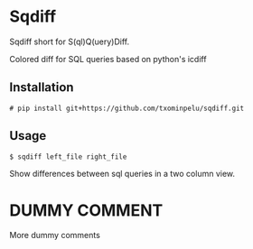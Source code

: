 # Sqdiff

Sqdiff short for S(ql)Q(uery)Diff.

Colored diff for SQL queries based on python's icdiff

## Installation

```
# pip install git+https://github.com/txominpelu/sqdiff.git
```

## Usage

```sh
$ sqdiff left_file right_file
```

Show differences between sql queries in a two column view.

# DUMMY COMMENT

More dummy comments

